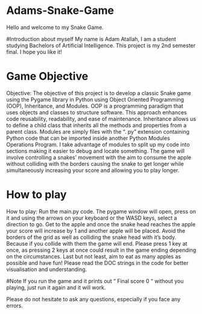 # Adams-Snake-Game
Hello and welcome to my Snake Game.

#Introduction about myself
My name is Adam Atallah, I am a student studying Bachelors of Artificial Intelligence. This project is my 2nd semester final. I hope you like it!

# Game Objective 
Objective:
The objective of this project is to develop a classic Snake game using the Pygame library in Python using Object Oriented Programming (OOP), Inheritance, and Modules. OOP is a programming paradigm that uses objects and classes to structure software. This approach enhances code reusability, readability, and ease of maintenance. Inheritance allows us to define a child class that inherits all the methods and properties from a parent class. Modules are simply files with the “. py” extension containing Python code that can be imported inside another Python Modules Operations Program. I take advantage of modules to split up my code into sections making it easier to debug and locate something. The game will involve controlling a snakes’ movement with the aim to consume the apple without colliding with the borders causing the snake to get longer while simultaneously increasing your score and allowing you to play longer.

# How to play
How to play:
Run the main.py code. The pygame window will open, press on it and using the arrows on your keyboard or the WASD keys, select a direction to go. Get to the apple and once the snake head reaches the apple your score will increase by 1 and another apple will be placed. Avoid the borders of the grid as well as colliding the snake head with it’s body. Because if you collide with them the game will end. Please press 1 key at once, as pressing 2 keys at once could result in the game ending depending on the circumstances. Last but not least, aim to eat as many apples as possible and have fun!
Please read the DOC strings in the code for better visualisation and understanding.

#Note
If you run the game and it prints out “ Final score 0 “ without you playing, just run it again and it will work.

Please do not hesitate to ask any questions, especially if you face any errors.

